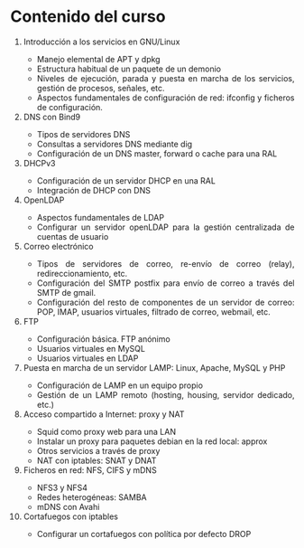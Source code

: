 # Contenido del curso
<ol style="text-align: justify;">
  <li>Introducción a los servicios en GNU/Linux</li>
  <ul>
    <li>Manejo elemental de APT y dpkg</li>
    <li>Estructura habitual de un paquete de un demonio</li>
    <li>Niveles de ejecución, parada y puesta en marcha de los servicios, gestión de procesos, señales, etc.</li>
    <li>Aspectos fundamentales de configuración de red: ifconfig y ficheros de configuración.</li>
  </ul>
  <li>DNS con Bind9</li>
  <ul>
    <li>Tipos de servidores DNS</li>
    <li>Consultas a servidores DNS mediante dig</li>
    <li> Configuración de un DNS master, forward o cache para una RAL</li>
  </ul>
  <li>DHCPv3</li>
  <ul>
    <li>Configuración de un servidor DHCP en una RAL</li>
    <li>Integración de DHCP con DNS</li>
  </ul>
  <li>OpenLDAP</li>
  <ul>
    <li>Aspectos fundamentales de LDAP</li>
    <li>Configurar un servidor openLDAP para la gestión centralizada de cuentas de usuario</li>
  </ul>
  <li>Correo electrónico</li>
  <ul>
    <li>Tipos de servidores de correo, re-envío de correo (relay), redireccionamiento, etc.</li>
    <li>Configuración del SMTP postfix para envío de correo a través del SMTP de gmail.</li>
    <li>Configuración del resto de componentes de un servidor de correo: POP, IMAP, usuarios virtuales, filtrado de correo, webmail, etc.</li>
  </ul>
  <li>FTP</li>
  <ul>
    <li>Configuración básica. FTP anónimo</li>
    <li>Usuarios virtuales en MySQL</li>
    <li>Usuarios virtuales en LDAP</li>
  </ul>
  <li>Puesta en marcha de un servidor LAMP: Linux, Apache, MySQL y PHP<br /></li>
  <ul>
    <li>Configuración de LAMP en un equipo propio</li>
    <li>Gestión de un LAMP remoto (hosting, housing, servidor dedicado, etc.)</li>
  </ul>
  <li>Acceso compartido a Internet: proxy y NAT</li>
  <ul>
    <li>Squid como proxy web para una LAN</li>
    <li>Instalar un proxy para paquetes debian en la red local: approx</li>
    <li>Otros servicios a través de proxy</li>
    <li>NAT con iptables: SNAT y DNAT<br /></li>
  </ul>
  <li>Ficheros en red: NFS, CIFS y mDNS</li>
  <ul>
    <li>NFS3 y NFS4</li>
    <li>Redes heterogéneas: SAMBA</li>
    <li>mDNS con Avahi</li>
  </ul>
  <li>Cortafuegos con iptables</li>
  <ul>
    <li>Configurar un cortafuegos con política por defecto DROP</li>
  </ul>
</ol>
